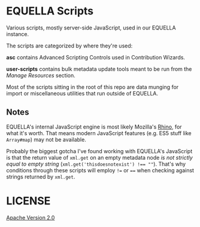 # EQUELLA Scripts

Various scripts, mostly server-side JavaScript, used in our EQUELLA instance.

The scripts are categorized by where they're used:

**asc** contains Advanced Scripting Controls used in Contribution Wizards.

**user-scripts** contains bulk metadata update tools meant to be run from the _Manage Resources_ section.

Most of the scripts sitting in the root of this repo are data munging for import or miscellaneous utilities that run outside of EQUELLA.

## Notes

EQUELLA's internal JavaScript engine is most likely Mozilla's [Rhino](https://developer.mozilla.org/en-US/docs/Mozilla/Projects/Rhino), for what it's worth. That means modern JavaScript features (e.g. ES5 stuff like `Array#map`) may not be available.

Probably the biggest gotcha I've found working with EQUELLA's JavaScript is that the return value of `xml.get` on an empty metadata node _is not strictly equal to empty string_ (`xml.get('thisdoesnotexist') !== ""`). That's why conditions through these scripts will employ `!=` or `==` when checking against strings returned by `xml.get`.

# LICENSE

[Apache Version 2.0](http://www.apache.org/licenses/LICENSE-2.0)
